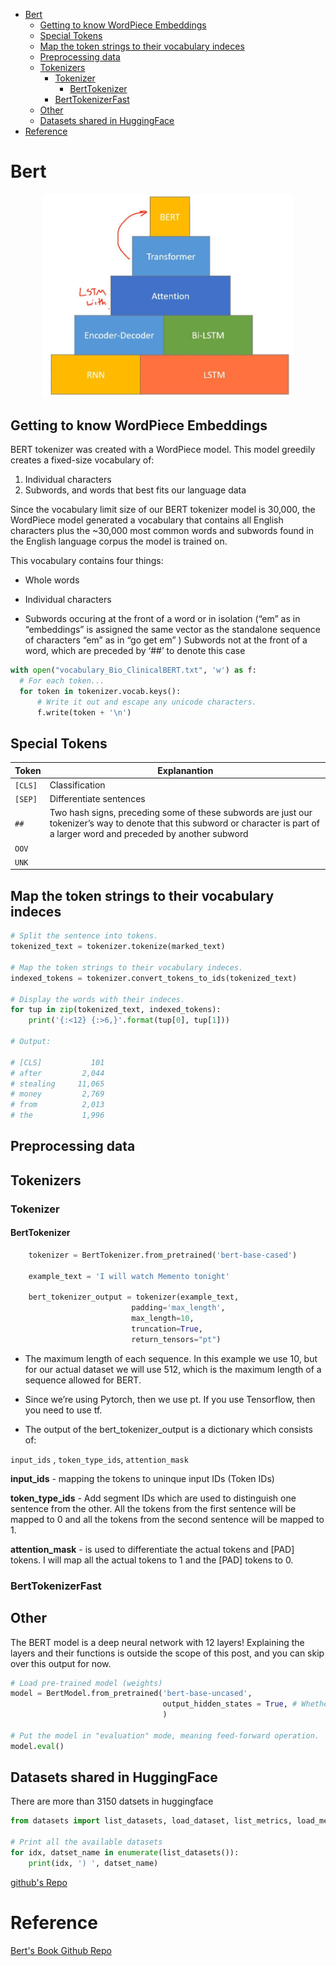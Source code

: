 <!--ts-->
   * [Bert](#bert)
      * [Getting to know WordPiece Embeddings](#getting-to-know-wordpiece-embeddings)
      * [Special Tokens](#special-tokens)
      * [Map the token strings to their vocabulary indeces](#map-the-token-strings-to-their-vocabulary-indeces)
      * [Preprocessing data](#preprocessing-data)
      * [Tokenizers](#tokenizers)
         * [Tokenizer](#tokenizer)
            * [BertTokenizer](#berttokenizer)
         * [BertTokenizerFast](#berttokenizerfast)
      * [Other](#other)
      * [Datasets shared in HuggingFace](#datasets-shared-in-huggingface)
   * [Reference](#reference)

<!-- Added by: gil_diy, at: Tue 15 Mar 2022 21:16:54 IST -->

<!--te-->


# Bert

<p align="center">
  <img width="400" src="images/transformers/building_blocks_in_bert.jpg" title="Look into the image">
</p>

## Getting to know WordPiece Embeddings

BERT tokenizer was created with a WordPiece model. This model greedily creates a fixed-size vocabulary of:

1) Individual characters
2) Subwords, and words that best fits our language data

Since the vocabulary limit size of our BERT tokenizer model is 30,000, the WordPiece model generated a vocabulary that contains all English characters plus the ~30,000 most common words and subwords found in the English language corpus the model is trained on. 


This vocabulary contains four things:

* Whole words

* Individual characters

* Subwords occuring at the front of a word or in isolation (“em” as in “embeddings” is assigned 
the same vector as the standalone sequence of characters “em” as in “go get em” )
Subwords not at the front of a word, which are preceded by ‘##’ to denote this case


```python
with open("vocabulary_Bio_ClinicalBERT.txt", 'w') as f:
  # For each token...
  for token in tokenizer.vocab.keys():
      # Write it out and escape any unicode characters.
      f.write(token + '\n')
```


## Special Tokens

Token | Explanantion
------------|-----
  `[CLS]` | Classification
  `[SEP]`  | Differentiate sentences
  `##` | Two hash signs, preceding some of these subwords are just our tokenizer’s way to denote that this subword or character is part of a larger word and preceded by another subword
  `OOV`| 
  `UNK`| 

##  Map the token strings to their vocabulary indeces

```python
# Split the sentence into tokens.
tokenized_text = tokenizer.tokenize(marked_text)

# Map the token strings to their vocabulary indeces.
indexed_tokens = tokenizer.convert_tokens_to_ids(tokenized_text)

# Display the words with their indeces.
for tup in zip(tokenized_text, indexed_tokens):
    print('{:<12} {:>6,}'.format(tup[0], tup[1]))

# Output:

# [CLS]           101
# after         2,044
# stealing     11,065
# money         2,769
# from          2,013
# the           1,996
```

## Preprocessing data

## Tokenizers 

### Tokenizer

#### BertTokenizer
```python
    tokenizer = BertTokenizer.from_pretrained('bert-base-cased')

    example_text = 'I will watch Memento tonight'

    bert_tokenizer_output = tokenizer(example_text,
                           padding='max_length',
                           max_length=10,  
                           truncation=True,
                           return_tensors="pt")  
```

* The maximum length of each sequence. In this example we use 10, but for our actual dataset we will use 512, which is the maximum length of a sequence allowed for BERT.

* Since we’re using Pytorch, then we use pt. If you use Tensorflow, then you need to use tf.

* The output of the bert_tokenizer_output is a dictionary which consists of:

`input_ids` , `token_type_ids`, `attention_mask`

**input_ids** - mapping the tokens to uninque input IDs (Token IDs)

**token_type_ids** - Add segment IDs which are used to distinguish one sentence
from the other. All the tokens from the first sentence will be mapped to 0 and all the tokens from the second sentence will be mapped to 1.

**attention_mask** - is used to differentiate the actual tokens and [PAD] tokens. I will map all the actual tokens to 1 and the [PAD] tokens to 0.



### BertTokenizerFast


## Other

The BERT model is a deep neural network with 12 layers! Explaining the layers and their functions is outside the scope of this post, and you can skip over this output for now.


```python
# Load pre-trained model (weights)
model = BertModel.from_pretrained('bert-base-uncased',
                                  output_hidden_states = True, # Whether the model returns all hidden-states.
                                  )

# Put the model in "evaluation" mode, meaning feed-forward operation.
model.eval()
```

## Datasets shared in HuggingFace

There are more than 3150 datsets in huggingface

```python
from datasets import list_datasets, load_dataset, list_metrics, load_metric

# Print all the available datasets
for idx, datset_name in enumerate(list_datasets()):
    print(idx, ') ', datset_name)
```

[github's Repo](https://github.com/huggingface/datasets)

# Reference	

[Bert's Book Github Repo](https://github.com/PacktPublishing/Getting-Started-with-Google-BERT)



